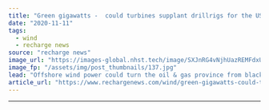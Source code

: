 ```yaml
---
title: "Green gigawatts -  could turbines supplant drillrigs for the US Gulf's energy transition?"
date: "2020-11-11"
tags: 
  - wind
  - recharge news
source: "recharge news"
image_url: "https://images-global.nhst.tech/image/SXJnRG4vNjhUazREMFdxUUsxdUV3RzZOWnpSYTFUUm1WbmVFWFFaVWMxVT0=/nhst/binary/d0c83d51cd683091ced876055f83e26e"
image_fp: "/assets/img/post_thumbnails/137.jpg"
lead: "Offshore wind power could turn the oil & gas province from black to green, but market waters remain choppy, writes Darius Snieckus"
article_url: "https://www.rechargenews.com/wind/green-gigawatts-could-turbines-supplant-drillrigs-for-the-us-gulfs-energy-transition-/2-1-911030"
---
```


---
